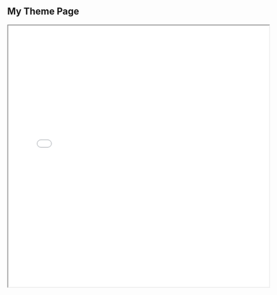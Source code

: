 ## My Theme Page

<iframe src="demo-theme-egy.html" style="height:600px;width:600px;" title="Iframe Example"></iframe>

